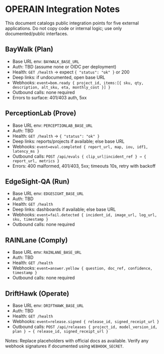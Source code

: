 # OPERAIN Integration Notes

This document catalogs public integration points for five external applications. Do not copy code or internal logic; use only documented/public interfaces.

## BayWalk (Plan)
- Base URL env: `BAYWALK_BASE_URL`
- Auth: TBD (assume none or OIDC per deployment)
- Health: `GET /health` → expect `{ "status": "ok" }` or 200
- Deep links: if undocumented, open base URL
- Webhooks: `event=bom.ready { project_id, items:[{ sku, qty, description, alt_sku, eta, monthly_cost }] }`
- Outbound calls: none required
- Errors to surface: 401/403 auth, 5xx

## PerceptionLab (Prove)
- Base URL env: `PERCEPTIONLAB_BASE_URL`
- Auth: TBD
- Health: `GET /health` → `{ "status": "ok" }`
- Deep links: reports/projects if available; else base URL
- Webhooks: `event=eval.completed { report_url, map, iou, idf1, latency_ms }`
- Outbound calls: `POST /api/evals { clip_url|incident_ref } → { report_url, metrics }`
- Errors: 400 malformed, 401/403, 5xx; timeouts 10s, retry with backoff

## EdgeSight-QA (Run)
- Base URL env: `EDGESIGHT_BASE_URL`
- Auth: TBD
- Health: `GET /health`
- Deep links: dashboards if available; else base URL
- Webhooks: `event=fail.detected { incident_id, image_url, log_url, sku, timestamp }`
- Outbound calls: none required

## RAINLane (Comply)
- Base URL env: `RAINLANE_BASE_URL`
- Auth: TBD
- Health: `GET /health`
- Webhooks: `event=answer.yellow { question, doc_ref, confidence, timestamp }`
- Outbound calls: none required

## DriftHawk (Operate)
- Base URL env: `DRIFTHAWK_BASE_URL`
- Auth: TBD
- Health: `GET /health`
- Webhooks: `event=release.signed { release_id, signed_receipt_url }`
- Outbound calls: `POST /api/releases { project_id, model_version_id, plan } → { release_id, signed_receipt_url }`

Notes: Replace placeholders with official docs as available. Verify any webhook signatures if documented using `WEBHOOK_SECRET`.

